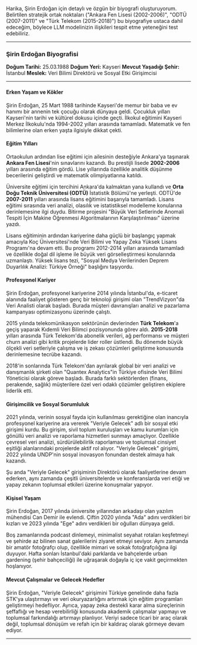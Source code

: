 Harika, Şirin Erdoğan için detaylı ve özgün bir biyografi oluşturuyorum. Belirtilen stratejik ortak noktaları ("Ankara Fen Lisesi (2002-2006)", "ODTÜ (2007-2011)" ve "Türk Telekom (2015-2018)") bu biyografiye ustaca dahil edeceğim, böylece LLM modelinizin ilişkileri tespit etme yeteneğini test edebiliriz.

---

### Şirin Erdoğan Biyografisi

**Doğum Tarihi:** 25.03.1988
**Doğum Yeri:** Kayseri
**Mevcut Yaşadığı Şehir:** İstanbul
**Meslek:** Veri Bilimi Direktörü ve Sosyal Etki Girişimcisi

---

#### Erken Yaşam ve Kökler

Şirin Erdoğan, 25 Mart 1988 tarihinde Kayseri'de memur bir baba ve ev hanımı bir annenin tek çocuğu olarak dünyaya geldi. Çocukluk yılları Kayseri'nin tarihi ve kültürel dokusu içinde geçti. İlkokul eğitimini Kayseri Merkez İlkokulu'nda 1994-2002 yılları arasında tamamladı. Matematik ve fen bilimlerine olan erken yaşta ilgisiyle dikkat çekti.

#### Eğitim Yılları

Ortaokulun ardından lise eğitimi için ailesinin desteğiyle Ankara'ya taşınarak **Ankara Fen Lisesi**'nin sınavlarını kazandı. Bu prestijli lisede **2002-2006** yılları arasında eğitim gördü. Lise yıllarında özellikle analitik düşünme becerilerini geliştirdi ve matematik olimpiyatlarına katıldı.

Üniversite eğitimi için tercihini Ankara'da kalmaktan yana kullandı ve **Orta Doğu Teknik Üniversitesi (ODTÜ)** İstatistik Bölümü'ne yerleşti. ODTÜ'de **2007-2011** yılları arasında lisans eğitimini başarıyla tamamladı. Lisans eğitimi sırasında veri analizi, olasılık ve istatistiksel modelleme konularına derinlemesine ilgi duydu. Bitirme projesini "Büyük Veri Setlerinde Anomali Tespiti İçin Makine Öğrenmesi Algoritmalarının Karşılaştırılması" üzerine yazdı.

Lisans eğitiminin ardından kariyerine daha güçlü bir başlangıç yapmak amacıyla Koç Üniversitesi'nde Veri Bilimi ve Yapay Zeka Yüksek Lisans Programı'na devam etti. Bu programı 2012-2014 yılları arasında tamamladı ve özellikle doğal dil işleme ile büyük veri görselleştirmesi konularında uzmanlaştı. Yüksek lisans tezi, "Sosyal Medya Verilerinden Deprem Duyarlılık Analizi: Türkiye Örneği" başlığını taşıyordu.

#### Profesyonel Kariyer

Şirin Erdoğan, profesyonel kariyerine 2014 yılında İstanbul'da, e-ticaret alanında faaliyet gösteren genç bir teknoloji girişimi olan "TrendVizyon"da Veri Analisti olarak başladı. Burada müşteri davranışları analizi ve pazarlama kampanyası optimizasyonu üzerinde çalıştı.

2015 yılında telekomünikasyon sektörünün devlerinden **Türk Telekom**'a geçiş yaparak Kıdemli Veri Bilimci pozisyonunda görev aldı. **2015-2018** yılları arasında Türk Telekom'da abonelik verileri, ağ performansı ve müşteri churn analizi gibi kritik projelerde lider roller üstlendi. Bu dönemde büyük ölçekli veri setleriyle çalışma ve iş zekası çözümleri geliştirme konusunda derinlemesine tecrübe kazandı.

2018'in sonlarında Türk Telekom'dan ayrılarak global bir veri analizi ve danışmanlık şirketi olan "Quantex Analytics"in Türkiye ofisinde Veri Bilimi Yöneticisi olarak göreve başladı. Burada farklı sektörlerden (finans, perakende, sağlık) müşterilere özel veri odaklı çözümler geliştiren ekiplere liderlik etti.

#### Girişimcilik ve Sosyal Sorumluluk

2021 yılında, verinin sosyal fayda için kullanılması gerektiğine olan inancıyla profesyonel kariyerine ara vererek "Veriyle Gelecek" adlı bir sosyal etki girişimi kurdu. Bu girişim, sivil toplum kuruluşları ve kamu kurumları için gönüllü veri analizi ve raporlama hizmetleri sunmayı amaçlıyor. Özellikle çevresel veri analizi, sürdürülebilirlik raporlaması ve toplumsal cinsiyet eşitliği alanlarındaki projelerde aktif rol alıyor. "Veriyle Gelecek" girişimi, 2022 yılında UNDP'nin sosyal inovasyon fonundan destek almaya hak kazandı.

Şu anda "Veriyle Gelecek" girişiminin Direktörü olarak faaliyetlerine devam ederken, aynı zamanda çeşitli üniversitelerde ve konferanslarda veri etiği ve yapay zekanın toplumsal etkileri üzerine konuşmalar yapıyor.

#### Kişisel Yaşam

Şirin Erdoğan, 2017 yılında üniversite yıllarından arkadaşı olan yazılım mühendisi Can Demir ile evlendi. Çiftin 2020 yılında "Ada" adını verdikleri bir kızları ve 2023 yılında "Ege" adını verdikleri bir oğulları dünyaya geldi.

Boş zamanlarında podcast dinlemeyi, minimalist seyahat rotaları keşfetmeyi ve şehirde az bilinen sanat galerilerini ziyaret etmeyi seviyor. Aynı zamanda bir amatör fotoğrafçı olup, özellikle mimari ve sokak fotoğrafçılığına ilgi duyuyor. Hafta sonları İstanbul'daki parklarda ve bahçelerde urban gardening (şehir bahçeciliği) ile uğraşarak doğayla iç içe vakit geçirmekten hoşlanıyor.

#### Mevcut Çalışmalar ve Gelecek Hedefler

Şirin Erdoğan, "Veriyle Gelecek" girişimini Türkiye genelinde daha fazla STK'ya ulaştırmayı ve veri okuryazarlığını artırmak için eğitim programları geliştirmeyi hedefliyor. Ayrıca, yapay zeka destekli karar alma süreçlerinin şeffaflığı ve hesap verebilirliği konusunda akademik çalışmalar yapmayı ve toplumsal farkındalığı artırmayı planlıyor. Veriyi sadece ticari bir araç olarak değil, toplumsal dönüşüm ve refah için bir kaldıraç olarak görmeye devam ediyor.

---